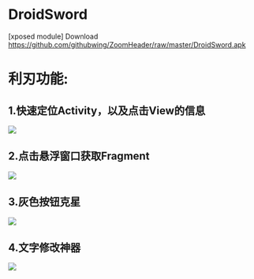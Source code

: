# DroidSword
[xposed module]
Download 
https://github.com/githubwing/ZoomHeader/raw/master/DroidSword.apk

# 利刃功能:

## 1.快速定位Activity，以及点击View的信息

![](https://github.com/githubwing/DroidSword/raw/master/img/pic.png)

## 2.点击悬浮窗口获取Fragment


![](https://github.com/githubwing/DroidSword/raw/master/img/pic4.gif)

## 3.灰色按钮克星

![](https://github.com/githubwing/DroidSword/raw/master/img/pic2.gif)

## 4.文字修改神器

![](https://github.com/githubwing/DroidSword/raw/master/img/pic3.gif)
